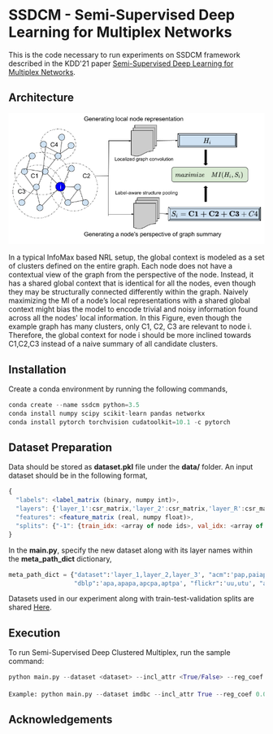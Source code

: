 # SSDCM - Semi-Supervised Deep Learning for Multiplex Networks
This is the code necessary to run experiments on SSDCM framework described in the KDD'21 paper [Semi-Supervised Deep Learning for Multiplex Networks](https://dl.acm.org/doi/abs/10.1145/3447548.3467443).

## Architecture
<p align="center">
    <img width=600 src="intuition.png">
</p>
In a typical InfoMax based NRL setup, the global context is modeled as a set of clusters defined on the entire graph. Each node does not have a contextual view of the graph from the perspective of the node. Instead, it has a shared global context that is identical for all the nodes, even though they may be structurally connected differently within the graph. Naively maximizing the MI of a node’s local representations with a shared global context might bias the model to encode trivial and noisy information found across all the nodes' local information. 
In this Figure, even though the example graph has many clusters, only C1, C2, C3 are relevant to node i. Therefore, the global context for node i should be more inclined towards C1,C2,C3 instead of a naive summary of all candidate clusters.

## Installation
Create a conda environment by running the following commands,
```py
conda create --name ssdcm python=3.5
conda install numpy scipy scikit-learn pandas networkx
conda install pytorch torchvision cudatoolkit=10.1 -c pytorch
```
## Dataset Preparation
Data should be stored as **dataset.pkl** file under the **data/** folder. An input dataset should be in the following format,
```js
{
  "labels": <label_matrix (binary, numpy int)>,
  "layers": {'layer_1':csr_matrix,'layer_2':csr_matrix,'layer_R':csr_matrix},
  "features": <feature_matrix (real, numpy float)>,
  "splits": {"-1": {train_idx: <array of node ids>, val_idx: <array of node ids>, test_idx: <array of node ids>}}
}
```
In the **main.py**, specify the new dataset along with its layer names within the **meta_path_dict** dictionary,
```py
meta_path_dict = {"dataset":'layer_1,layer_2,layer_3', "acm":'pap,paiap,psp,pvp,pp', "slap":'gdcdg,gdg,gg,gog,gpg,gtg', "imdbc":'MAM,MDM', "imdbl":'0,1,2',
                  "dblp":'apa,apapa,apcpa,aptpa', "flickr":'uu,utu', "amazon":"copurchase,coview,similar"}
```
Datasets used in our experiment along with train-test-validation splits are shared [Here](https://drive.google.com/drive/folders/1c9RuRk3WEiHHKoBwoZ5H2OpiG2VFR2NS?usp=sharing).

## Execution
To run Semi-Supervised Deep Clustered Multiplex, run the sample command:
```python
python main.py --dataset <dataset> --incl_attr <True/False> --reg_coef <reg_coef> --sup_coef <sup_coef> --c_assign_coef <c_assign_coef> --n_cross_nw_coef <coef_value> --l2_coef <coef_value> --lr <lr> --gpu_num <gpu_id>

Example: python main.py --dataset imdbc --incl_attr True --reg_coef 0.001 --sup_coef 0.1 --c_assign_coef 1.0 --n_cross_nw_coef 0.001 --l2_coef 0.0001 --lr 0.0005 --gpu_num 0
```

## Acknowledgements


